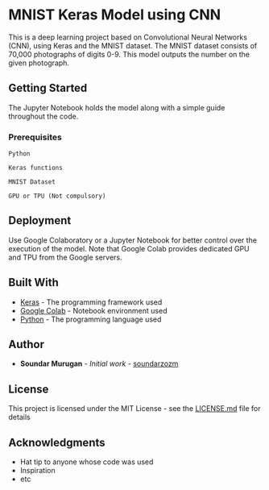 # MNIST Keras Model using CNN

This is a deep learning project based on Convolutional Neural Networks (CNN), using Keras and the MNIST dataset.
The MNIST dataset consists of 70,000 photographs of digits 0-9. This model outputs the number on the given photograph.

## Getting Started

The Jupyter Notebook holds the model along with a simple guide throughout the code.

### Prerequisites



```
Python
```
```
Keras functions
```
```
MNIST Dataset
```
```
GPU or TPU (Not compulsory)
```

## Deployment

Use Google Colaboratory or a Jupyter Notebook for better control over the execution of the model.
Note that Google Colab provides dedicated GPU and TPU from the Google servers.

## Built With

* [Keras](https://keras.io/api/) - The programming framework used
* [Google Colab](https://colab.research.google.com/) - Notebook environment used
* [Python](https://docs.python.org/3/) - The programming language used

## Author

* **Soundar Murugan** - *Initial work* - [soundarzozm](https://github.com/soundarzozm)

## License

This project is licensed under the MIT License - see the [LICENSE.md](LICENSE.md) file for details

## Acknowledgments

* Hat tip to anyone whose code was used
* Inspiration
* etc

